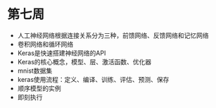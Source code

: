 # 第七周

+ 人工神经网络根据连接关系分为三种，前馈网络、反馈网络和记忆网络
+ 卷积网络和循环网络
+ Keras是快速搭建神经网络的API
+ Keras的核心概念，模型、层、激活函数、优化器
+ mnist数据集
+ keras使用流程：定义、编译、训练、评估、预测、保存
+ 顺序模型的实例
+ 即刻执行

